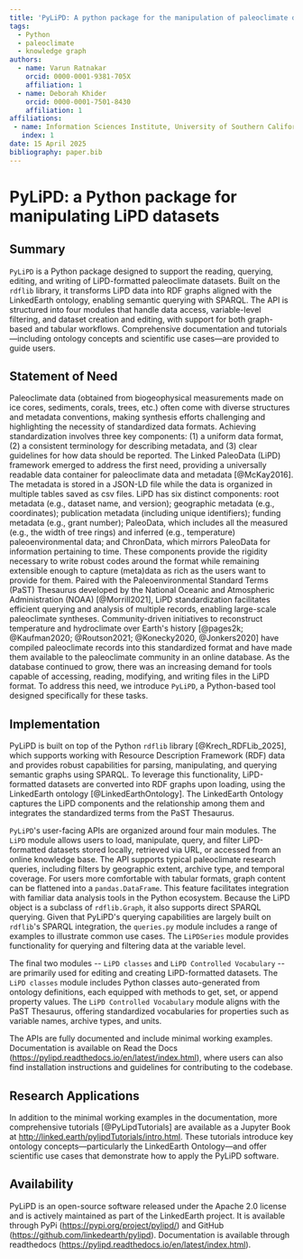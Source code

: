```yaml
---
title: 'PyLiPD: A python package for the manipulation of paleoclimate datasets'
tags:
  - Python
  - paleoclimate
  - knowledge graph
authors:
  - name: Varun Ratnakar
    orcid: 0000-0001-9381-705X
    affiliation: 1
  - name: Deborah Khider
    orcid: 0000-0001-7501-8430
    affiliation: 1
affiliations:
 - name: Information Sciences Institute, University of Southern California
   index: 1
date: 15 April 2025
bibliography: paper.bib
---
```


# PyLiPD: a Python package for manipulating LiPD datasets

## Summary
`PyLiPD` is a Python package designed to support the reading, querying, editing, and writing of LiPD-formatted paleoclimate datasets. Built on the `rdflib` library, it transforms LiPD data into RDF graphs aligned with the LinkedEarth ontology, enabling semantic querying with SPARQL. The API is structured into four modules that handle data access, variable-level filtering, and dataset creation and editing, with support for both graph-based and tabular workflows. Comprehensive documentation and tutorials—including ontology concepts and scientific use cases—are provided to guide users. 

## Statement of Need
Paleoclimate data (obtained from biogeophysical measurements made on ice cores, sediments, corals, trees, etc.) often come with diverse structures and metadata conventions, making synthesis efforts challenging and highlighting the necessity of standardized data formats.  Achieving standardization involves three key components: (1) a uniform data format, (2) a consistent terminology for describing metadata, and (3) clear guidelines for how data should be reported. The Linked PaleoData (LiPD) framework emerged to address the first need, providing a universally readable data container for paleoclimate data and metadata [@McKay2016]. The metadata is stored in a JSON-LD file while the data is organized in multiple tables saved as csv files. LiPD has six distinct components: root metadata (e.g., dataset name, and version); geographic metadata (e.g., coordinates); publication metadata (including unique identifiers); funding metadata (e.g., grant number); PaleoData, which includes all the measured (e.g., the width of tree rings) and inferred (e.g., temperature) paleoenvironmental data; and ChronData, which mirrors PaleoData for information pertaining to time. These components provide the rigidity necessary to write robust codes around the format while remaining extensible enough to capture (meta)data as rich as the users want to provide for them. Paired with the Paleoenvironmental Standard Terms (PaST) Thesaurus developed by the National Oceanic and Atmospheric Administration (NOAA) [@Morrill2021], LiPD standardization facilitates efficient querying and analysis of multiple records, enabling large-scale paleoclimate syntheses. Community-driven initiatives to reconstruct temperature and hydroclimate over Earth's history [@pages2k; @Kaufman2020; @Routson2021; @Konecky2020, @Jonkers2020] have compiled paleoclimate records into this standardized format and have made them available to the paleoclimate community in an online database. As the database continued to grow, there was an increasing demand for tools capable of accessing, reading, modifying, and writing files in the LiPD format. To address this need, we introduce `PyLiPD`, a Python-based tool designed specifically for these tasks.

## Implementation
PyLiPD is built on top of the Python `rdflib` library [@Krech_RDFLib_2025], which supports working with Resource Description Framework (RDF) data and provides robust capabilities for parsing, manipulating, and querying semantic graphs using SPARQL. To leverage this functionality, LiPD-formatted datasets are converted into RDF graphs upon loading, using the LinkedEarth ontology [@LinkedEarthOntology]. The LinkedEarth Ontology captures the LiPD components and the relationship among them and integrates the standardized terms from the PaST Thesaurus.  

`PyLiPD`'s user-facing APIs are organized around four main modules. The `LiPD` module allows users to load, manipulate, query, and filter LiPD-formatted datasets stored locally, retrieved via URL, or accessed from an online knowledge base. The API supports typical paleoclimate research queries, including filters by geographic extent, archive type, and temporal coverage. For users more comfortable with tabular formats, graph content can be flattened into a `pandas.DataFrame`. This feature facilitates integration with familiar data analysis tools in the Python ecosystem. Because the LiPD object is a subclass of `rdflib.Graph`, it also supports direct SPARQL querying. Given that PyLiPD's querying capabilities are largely built on `rdflib`'s SPARQL integration, the `queries.py` module includes a range of examples to illustrate common use cases. The `LiPDSeries` module provides functionality for querying and filtering data at the variable level.


The final two modules -- `LiPD classes` and `LiPD Controlled Vocabulary` -- are primarily used for editing and creating LiPD-formatted datasets. The `LiPD classes` module includes Python classes auto-generated from ontology definitions, each equipped with methods to get, set, or append property values. The `LiPD Controlled Vocabulary` module aligns with the PaST Thesaurus, offering standardized vocabularies for properties such as variable names, archive types, and units. 

The APIs are fully documented and include minimal working examples. Documentation is available on Read the Docs (https://pylipd.readthedocs.io/en/latest/index.html), where users can also find installation instructions and guidelines for contributing to the codebase.

## Research Applications

In addition to the minimal working examples in the documentation, more comprehensive tutorials [@PyLipdTutorials] are available as a Jupyter Book at http://linked.earth/pylipdTutorials/intro.html. These tutorials introduce key ontology concepts—particularly the LinkedEarth Ontology—and offer scientific use cases that demonstrate how to apply the PyLiPD software.

## Availability

PyLiPD is an open-source software released under the Apache 2.0 license and is actively maintained as part of the LinkedEarth project. It is available through PyPi (https://pypi.org/project/pylipd/) and GitHub (https://github.com/linkedearth/pylipd). Documentation is available through readthedocs (https://pylipd.readthedocs.io/en/latest/index.html).
